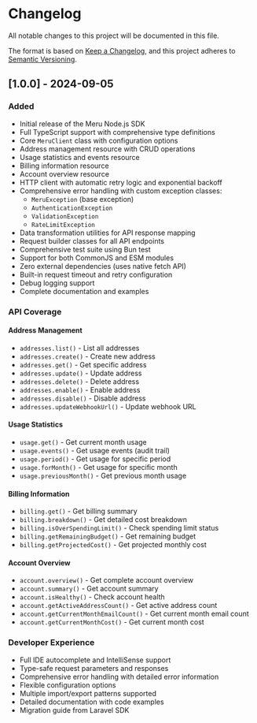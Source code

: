 # Changelog

All notable changes to this project will be documented in this file.

The format is based on [Keep a Changelog](https://keepachangelog.com/en/1.0.0/),
and this project adheres to [Semantic Versioning](https://semver.org/spec/v2.0.0.html).

## [1.0.0] - 2024-09-05

### Added

- Initial release of the Meru Node.js SDK
- Full TypeScript support with comprehensive type definitions
- Core `MeruClient` class with configuration options
- Address management resource with CRUD operations
- Usage statistics and events resource
- Billing information resource
- Account overview resource
- HTTP client with automatic retry logic and exponential backoff
- Comprehensive error handling with custom exception classes:
  - `MeruException` (base exception)
  - `AuthenticationException`
  - `ValidationException`
  - `RateLimitException`
- Data transformation utilities for API response mapping
- Request builder classes for all API endpoints
- Comprehensive test suite using Bun test
- Support for both CommonJS and ESM modules
- Zero external dependencies (uses native fetch API)
- Built-in request timeout and retry configuration
- Debug logging support
- Complete documentation and examples

### API Coverage

#### Address Management
- `addresses.list()` - List all addresses
- `addresses.create()` - Create new address
- `addresses.get()` - Get specific address
- `addresses.update()` - Update address
- `addresses.delete()` - Delete address
- `addresses.enable()` - Enable address
- `addresses.disable()` - Disable address
- `addresses.updateWebhookUrl()` - Update webhook URL

#### Usage Statistics
- `usage.get()` - Get current month usage
- `usage.events()` - Get usage events (audit trail)
- `usage.period()` - Get usage for specific period
- `usage.forMonth()` - Get usage for specific month
- `usage.previousMonth()` - Get previous month usage

#### Billing Information
- `billing.get()` - Get billing summary
- `billing.breakdown()` - Get detailed cost breakdown
- `billing.isOverSpendingLimit()` - Check spending limit status
- `billing.getRemainingBudget()` - Get remaining budget
- `billing.getProjectedCost()` - Get projected monthly cost

#### Account Overview
- `account.overview()` - Get complete account overview
- `account.summary()` - Get account summary
- `account.isHealthy()` - Check account health
- `account.getActiveAddressCount()` - Get active address count
- `account.getCurrentMonthEmailCount()` - Get current month email count
- `account.getCurrentMonthCost()` - Get current month cost

### Developer Experience

- Full IDE autocomplete and IntelliSense support
- Type-safe request parameters and responses
- Comprehensive error handling with detailed error information
- Flexible configuration options
- Multiple import/export patterns supported
- Detailed documentation with code examples
- Migration guide from Laravel SDK